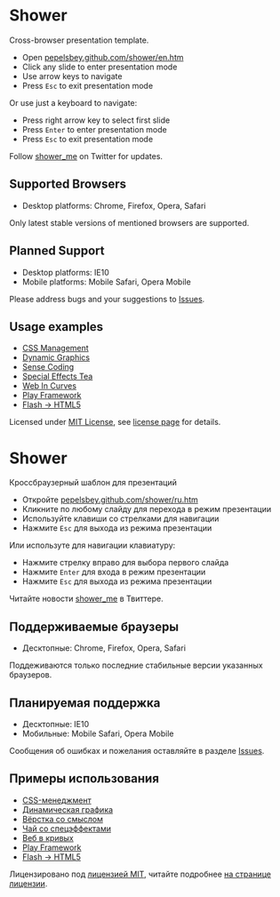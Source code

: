 # Shower
Сross-browser presentation template.

* Open [pepelsbey.github.com/shower/en.htm](http://pepelsbey.github.com/shower/en.htm)
* Click any slide to enter presentation mode
* Use arrow keys to navigate
* Press `Esc` to exit presentation mode

Or use just a keyboard to navigate:

* Press right arrow key to select first slide
* Press `Enter` to enter presentation mode
* Press `Esc` to exit presentation mode

Follow [shower_me](http://twitter.com/shower_me/) on Twitter for updates.

## Supported Browsers

* Desktop platforms: Chrome, Firefox, Opera, Safari

Only latest stable versions of mentioned browsers are supported.

## Planned Support

* Desktop platforms: IE10
* Mobile platforms: Mobile Safari, Opera Mobile

Please address bugs and your suggestions to [Issues](http://github.com/pepelsbey/shower/issues).

## Usage examples

* [CSS Management](http://pepelsbey.net/pres/css-management/)
* [Dynamic Graphics](http://pepelsbey.net/pres/dynamic-graphics/)
* [Sense Coding](http://pepelsbey.net/pres/sense-coding/)
* [Special Effects Tea](http://pepelsbey.net/pres/special-effects-tea/)
* [Web In Curves](http://pepelsbey.net/pres/web-in-curves/)
* [Play Framework](http://spinscale.github.com/play-advanced-concepts.html)
* [Flash -> HTML5](http://batsuev.com/bif2011/)

Licensed under [MIT License](http://en.wikipedia.org/wiki/MIT_License), see [license page](https://github.com/pepelsbey/shower/wiki/License) for details.

# Shower
Кроссбраузерный шаблон для презентаций

* Откройте [pepelsbey.github.com/shower/ru.htm](http://pepelsbey.github.com/shower/ru.htm)
* Кликните по любому слайду для перехода в режим презентации
* Используйте клавиши со стрелками для навигации
* Нажмите `Esc` для выхода из режима презентации

Или используте для навигации клавиатуру:

* Нажмите стрелку вправо для выбора первого слайда
* Нажмите `Enter` для входа в режим презентации
* Нажмите `Esc` для выхода из режима презентации

Читайте новости [shower_me](http://twitter.com/shower_me/) в Твиттере.

## Поддерживаемые браузеры

* Десктопные: Chrome, Firefox, Opera, Safari

Поддеживаются только последние стабильные версии указанных браузеров.

## Планируемая поддержка

* Десктопные: IE10
* Мобильные: Mobile Safari, Opera Mobile

Сообщения об ошибках и пожелания оставляйте в разделе [Issues](http://github.com/pepelsbey/shower/issues).

## Примеры использования

* [CSS-менеджмент](http://pepelsbey.net/pres/css-management/)
* [Динамическая графика](http://pepelsbey.net/pres/dynamic-graphics/)
* [Вёрстка со смыслом](http://pepelsbey.net/pres/sense-coding/)
* [Чай со спецэффектами](http://pepelsbey.net/pres/special-effects-tea/)
* [Веб в кривых](http://pepelsbey.net/pres/web-in-curves/)
* [Play Framework](http://spinscale.github.com/play-advanced-concepts.html)
* [Flash -> HTML5](http://batsuev.com/bif2011/)

Лицензировано под [лицензией MIT](http://ru.wikipedia.org/wiki/Лицензия_MIT), читайте подробнее [на странице лицензии](https://github.com/pepelsbey/shower/wiki/Лицензия).